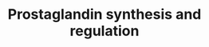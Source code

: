 ---
annotations:
- type: Pathway Ontology
  value: prostaglandin metabolic pathway
authors:
- Nsalomonis
- MaintBot
- Ddigles
- L Dupuis
- Fehrhart
- Eweitz
description: ''
last-edited: 2021-05-23
organisms:
- Mus musculus
redirect_from:
- /index.php/Pathway:WP374
- /instance/WP374
schema-jsonld:
- '@context': https://schema.org/
  '@id': https://wikipathways.github.io/pathways/WP374.html
  '@type': Dataset
  creator:
    '@type': Organization
    name: WikiPathways
  description: ''
  keywords:
  - TXA2
  - Edn1
  - Ptgs1
  - Anxa4
  - Ptgds
  - Ptger1
  - Ptger4
  - Ednrb
  - Anxa8
  - Anxa5
  - Pla2g4a
  - Hpgd
  - PGF2a
  - PGE2
  - Arachidonic acid
  - Ptger3
  - Anxa3
  - Progesterone
  - PGI2
  - Ptgir
  - Cyp11a1
  - Ptgfr
  - Tbxas1
  - Calcium
  - Anxa1
  - Ptger2
  - S100a6
  - Ptgis
  - Scgb1a1
  - Ednra
  - Ptgdr
  - Anxa6
  - Hsd11b1
  - Hsd11b2
  - S100a10
  - Prl
  - Ptgs2
  - Prostaglandin H2
  - Anxa2
  - Cortisol
  license: CC0
  name: Prostaglandin synthesis and regulation
seo: CreativeWork
title: Prostaglandin synthesis and regulation
wpid: WP374
---